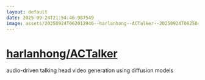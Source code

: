 ```yaml
---
layout: default
date: 2025-09-24T21:54:46.987549
image: assets/20250924T062012946--harlanhong--ACTalker--20250924T062504191--cropped.png
---
```


# [harlanhong/ACTalker](https://github.com/harlanhong/ACTalker)

audio-driven talking head video generation using diffusion models
